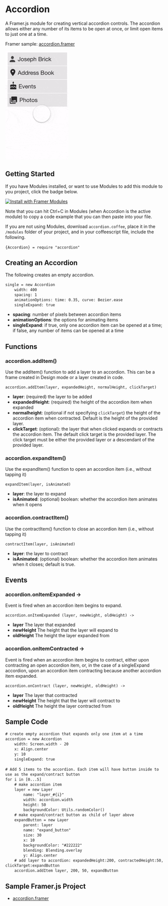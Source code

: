 # Accordion
A Framer.js module for creating vertical accordion controls. The accordion allows either any number of its items to be open at once, or limit open items to just one at a time.

Framer sample: [accordion.framer](https://framer.cloud/tIdTw)

<img src="/readme_images/accordion_example.gif" width="200">

## Getting Started

If you have Modules installed, or want to use Modules to add this module to you project, click the badge below.

<a href='https://open.framermodules.com/Accordion'>
    <img alt='Install with Framer Modules'
    src='https://www.framermodules.com/assets/badge@2x.png' width='160' height='40' />
</a>

Note that you can hit Ctrl+C in Modules (when Accordion is the active module) to copy a code example that you can then paste into your file. 

If you are not using Modules, download `accordion.coffee`, place it in the `/modules` folder of your project, and in your coffeescript file, include the following.

`{Accordion} = require "accordion"`

## Creating an Accordion
The following creates an empty accordion.
```
single = new Accordion
	width: 400
	spacing: 1
	animationOptions: time: 0.35, curve: Bezier.ease
	singleExpand: true
```
* **spacing**: number of pixels between accordion items
* **animationOptions**: the options for animating items
* **singleExpand**: if true, only one accordion item can be opened at a time; if false, any number of items can be opened at a time
## Functions
### accordion.addItem()
Use the addItem() function to add a layer to an accordion. This can be a frame created in Design mode or a layer created in code. 
```
accordion.addItem(layer, expandedHeight, normalHeight, clickTarget)
```
* **layer**: (required) the layer to be added
* **expandedHeight**: (required) the height of the accordion item when expanded
* **normalheight**: (optional if not specifying `clickTarget`) the height of the accordion item when contracted. Default is the height of the provided layer.
* **clickTarget**: (optional): the layer that when clicked expands or contracts the accordion item. The default click target is the provided layer. The click target must be either the provided layer or a descendant of the provided layer.
### accordion.expandItem()
Use the expandItem() function to open an accordion item (i.e., without tapping it)
```
expandItem(layer, isAnimated)
```
* **layer**: the layer to expand
* **isAnimated**: (optional) boolean: whether the accordion item animates when it opens

### accordion.contractItem()
Use the contractItem() function to close an accordion item (i.e., without tapping it)
```
contractItem(layer, isAnimated)
```
* **layer**: the layer to contract
* **isAnimated**: (optional) boolean: whether the accordion item animates when it closes; default is true.

## Events

### accordion.onItemExpanded ->
Event is fired when an accordion item begins to expand.
```
accordion.onItemExpanded (layer, newHeight, oldHeight) ->
```
* **layer** The layer that expanded
* **newHeight** The height that the layer will expand to
* **oldHeight** The height the layer expanded from

### accordion.onItemContracted ->
Event is fired when an accordion item begins to contract, either upon contracting an open accordion item, or, in the case of a singleExpand accordion, upon an accordion item contracting because another accordion item expanded.
```
accordion.onContract (layer, newHeight, oldHeight) ->
```
* **layer** The layer that contracted
* **newHeight** The height that the layer will contract to
* **oldHeight** The height the layer contracted from
## Sample Code
```
# create empty accordion that expands only one item at a time
accordion = new Accordion
	width: Screen.width - 20
	x: Align.center
	y: 10
	singleExpand: true
	
# Add 5 items to the accordion. Each item will have button inside to use as the expand/contract button
for i in [0...5]
	# make accordion item
	layer = new Layer
		name: "layer_#{i}"
		width: accordion.width
		height: 50
		backgroundColor: Utils.randomColor()
	# make expand/contract button as child of layer above
	expandButton = new Layer
		parent: layer
		name: "expand_button"
		size: 30
		x: 10
		backgroundColor: "#222222"
		blending: Blending.overlay
		y: Align.center
	# add layer to accordion: expandedHeight:200, contractedHeight:50, clickTarget:expandButton
	accordion.addItem layer, 200, 50, expandButton
```
## Sample Framer.js Project
* [accordion.framer](https://framer.cloud/tIdTw)
